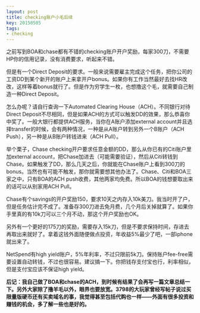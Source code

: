 ```yaml
---
layout: post
title: checking账户小毛后续
key: 20150505
tags:
- checking
---
```


之前写到BOA和chase都有不错的checking账户开户奖励，每家300刀，不需要HP你的信用记录，没有消费要求，听起来不错。

但是有一个Direct Deposit的要求。一般来说需要雇主完成这个任务，把你公司的工资DD到某个新开的账户上来拿开户bonus。如果你有工作当然最好去找HR改改，这样等着bonus就行了。但是作为穷学生一枚，也想撸这个毛，就需要自己制造一种Direct Deposit。

怎么办呢？请自行查询一下Automated Clearing House（ACH）。不同银行对待Direct Deposit不尽相同，但是如果ACH的方式可以触发DD的效果，那么恭喜你中奖了。一般大银行都提供ACH服务，当你在A账户添加external account并且选择transfer的时候，会有两种情况，一种是从A账户转到另外一个B账户（ACH Push），另一种是从B账户转钱进来（ACH Pull）。

举个栗子，Chase checking开户要求任意金额的DD，那么从你已有的Citi账户里加external account，把Chase加进去（可能需要验证），然后从Citi转钱到Chase。如果触发了DD，那么几天之后，你就能在Chase账户上看到300刀的bonus。当然也有可能不触发，那你就需要想其他办法了。Chase、Citi和BOA三家之中，只有BOA的ACH push收费，其他两家均免费。所以BOA的钱想要取出来的话可以从别家用ACH Pull。

Chase有个savings的开户奖励150，要求10天之内存入10k美刀。我当时开了户，但是任务估计完不成了。准备存300刀进去免月费，几个月后关掉就算了。如果你手里真的有10k刀可以三个月不动，那这个开户奖励也OK。

另外有一个更好的175刀的奖励，需要存入15k刀，但是不要求保持时间，存进去再取出来就好了。拿着这钱外面随便做点投资，年收益5%最少了吧，一部iphone就出来了。

NetSpend有high yield账户，5%年利率，不过只限前5k刀。保持账户fee-free需要设置自动转钱，不过也很容易。建议搞一下。你把钱存支付宝也行，利率相似，但是支付宝应该不保证high yield。


**后记：我自己做了BOA和chase的ACH，到时候有结果了会再写一篇文章总结一下。另外大家除了撸羊毛以外，眼界也要放宽。3798的大玩家曾经写帖子说过买限量版硬币还有买卖域名的事，我觉得甚至包括代购也一样——外面有很多投资和赚钱的机会，多了解一些也是好的。**
